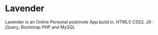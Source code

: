 # Lavender
Lavender is an Online Personal post/note App build in, HTML5 CSS3, JS-jQuery, Bootstrap PHP and MySQL
